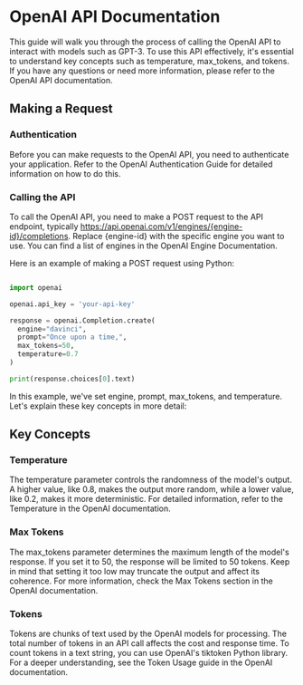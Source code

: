 # OpenAI API Documentation
This guide will walk you through the process of calling the OpenAI API to interact with models such as GPT-3. To use this API effectively, it's essential to understand key concepts such as temperature, max_tokens, and tokens. If you have any questions or need more information, please refer to the OpenAI API documentation.

## Making a Request
### Authentication
Before you can make requests to the OpenAI API, you need to authenticate your application. Refer to the OpenAI Authentication Guide for detailed information on how to do this.

### Calling the API
To call the OpenAI API, you need to make a POST request to the API endpoint, typically https://api.openai.com/v1/engines/{engine-id}/completions. Replace {engine-id} with the specific engine you want to use. You can find a list of engines in the OpenAI Engine Documentation.

Here is an example of making a POST request using Python:

```python

import openai

openai.api_key = 'your-api-key'

response = openai.Completion.create(
  engine="davinci",
  prompt="Once upon a time,",
  max_tokens=50,
  temperature=0.7
)

print(response.choices[0].text)

```

In this example, we've set engine, prompt, max_tokens, and temperature. Let's explain these key concepts in more detail:

## Key Concepts
### Temperature
The temperature parameter controls the randomness of the model's output. A higher value, like 0.8, makes the output more random, while a lower value, like 0.2, makes it more deterministic. For detailed information, refer to the Temperature in the OpenAI documentation.

### Max Tokens
The max_tokens parameter determines the maximum length of the model's response. If you set it to 50, the response will be limited to 50 tokens. Keep in mind that setting it too low may truncate the output and affect its coherence. For more information, check the Max Tokens section in the OpenAI documentation.

### Tokens
Tokens are chunks of text used by the OpenAI models for processing. The total number of tokens in an API call affects the cost and response time. To count tokens in a text string, you can use OpenAI's tiktoken Python library. For a deeper understanding, see the Token Usage guide in the OpenAI documentation.

